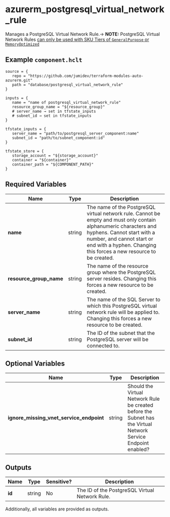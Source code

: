 # azurerm_postgresql_virtual_network_rule

Manages a PostgreSQL Virtual Network Rule.-> **NOTE:** PostgreSQL Virtual Network Rules [can only be used with SKU Tiers of `GeneralPurpose` or `MemoryOptimized`](https://docs.microsoft.com/azure/postgresql/concepts-data-access-and-security-vnet)

## Example `component.hclt`

```hcl
source = {
   repo = "https://github.com/jumidev/terraform-modules-auto-azurerm.git"   
   path = "database/postgresql_virtual_network_rule"   
}

inputs = {
   name = "name of postgresql_virtual_network_rule"   
   resource_group_name = "${resource_group}"   
   # server_name → set in tfstate_inputs
   # subnet_id → set in tfstate_inputs
}

tfstate_inputs = {
   server_name = "path/to/postgresql_server_component:name"   
   subnet_id = "path/to/subnet_component:id"   
}

tfstate_store = {
   storage_account = "${storage_account}"   
   container = "${container}"   
   container_path = "${COMPONENT_PATH}"   
}

```

## Required Variables

| Name | Type |  Description |
| ---- | --------- |  ----------- |
| **name** | string |  The name of the PostgreSQL virtual network rule. Cannot be empty and must only contain alphanumeric characters and hyphens. Cannot start with a number, and cannot start or end with a hyphen. Changing this forces a new resource to be created. | 
| **resource_group_name** | string |  The name of the resource group where the PostgreSQL server resides. Changing this forces a new resource to be created. | 
| **server_name** | string |  The name of the SQL Server to which this PostgreSQL virtual network rule will be applied to. Changing this forces a new resource to be created. | 
| **subnet_id** | string |  The ID of the subnet that the PostgreSQL server will be connected to. | 

## Optional Variables

| Name | Type |  Description |
| ---- | --------- |  ----------- |
| **ignore_missing_vnet_service_endpoint** | string |  Should the Virtual Network Rule be created before the Subnet has the Virtual Network Service Endpoint enabled? | 



## Outputs

| Name | Type | Sensitive? | Description |
| ---- | ---- | --------- | --------- |
| **id** | string | No  | The ID of the PostgreSQL Virtual Network Rule. | 

Additionally, all variables are provided as outputs.
